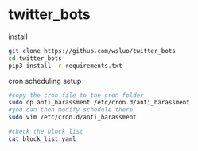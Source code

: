 # twitter_bots

install

```bash
git clone https://github.com/wsluo/twitter_bots
cd twitter_bots
pip3 install -r requirements.txt
```


cron scheduling setup
```bash
#copy the cron file to the cron folder
sudo cp anti_harassment /etc/cron.d/anti_harassment
#you can then modify schedule there
sudo vim /etc/cron.d/anti_harassment
```

```bash
#check the block list
cat block_list.yaml
```

